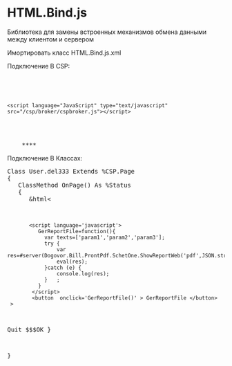 # HTML.Bind.js
Библиотека для замены встроенных механизмов обмена данными между клиентом и сервером

Имортировать класс HTML.Bind.js.xml

Подключение В CSP:
<pre>
  <head>
    <script language="JavaScript" type="text/javascript" src="/csp/broker/cspxmlhttp.js"></script>
    <script language="JavaScript" type="text/javascript" src="/csp/broker/cspbroker.js"></script>
  </head>
    <script type="text/javascript" src="#($SYSTEM.CSP.GetDefaultApp($ZU(5)))#/#($zcvt("HTML.Bind.js","O","URL"))#.cls"></script>  
    ****
</pre>

Подключение В Классах:
<pre>
Class User.del333 Extends %CSP.Page
{
   ClassMethod OnPage() As %Status
   {
      &html<
           <script language='JavaScript' type='text/javascript' src='#($SYSTEM.CSP.GetDefaultApp($ZU(5)))#/#($zcvt("HTML.Bind.js","O","URL"))#.cls' > </script>   
           <script language='javascript'> 
              GerReportFile=function(){ 
                var texts=['param1','param2','param3']; 
                try { 
                    var res=#server(Dogovor.Bill.ProntPdf.SchetOne.ShowReportWeb('pdf',JSON.stringify(texts)))#;
                    eval(res);
                }catch (e) {
                    console.log(res);
                }   ; 
              }   
            </script> 
            <button  onclick='GerReportFile()' > GerReportFile </button> 
     > 
  Quit $$$OK
}

}


</pre>





